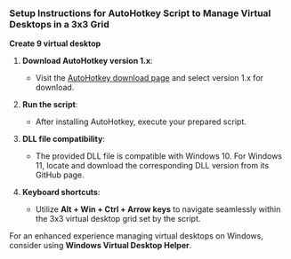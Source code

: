 ### Setup Instructions for AutoHotkey Script to Manage Virtual Desktops in a 3x3 Grid

**Create 9 virtual desktop**

1. **Download AutoHotkey version 1.x**:
   - Visit the [AutoHotkey download page](https://www.autohotkey.com/download/1.1/) and select version 1.x for download.

2. **Run the script**:
   - After installing AutoHotkey, execute your prepared script.

3. **DLL file compatibility**:
   - The provided DLL file is compatible with Windows 10. For Windows 11, locate and download the corresponding DLL version from its GitHub page.

4. **Keyboard shortcuts**:
   - Utilize **Alt + Win + Ctrl + Arrow keys** to navigate seamlessly within the 3x3 virtual desktop grid set by the script.

For an enhanced experience managing virtual desktops on Windows, consider using **Windows Virtual Desktop Helper**.
